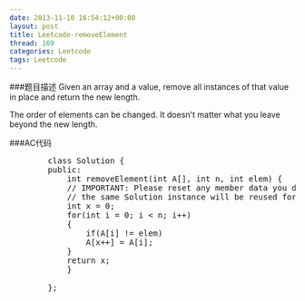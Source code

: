 ```yaml
---
date: 2013-11-10 16:54:12+00:00
layout: post
title: Leetcode-removeElement
thread: 169
categories: Leetcode
tags: Leetcode
---
```

###题目描述
Given an array and a value, remove all instances of that value in place and return the new length.

The order of elements can be changed. It doesn't matter what you leave beyond the new length.

###AC代码
<pre class="prettyprint linenums">
		class Solution {
		public:
		    int removeElement(int A[], int n, int elem) {
			// IMPORTANT: Please reset any member data you declared, as
			// the same Solution instance will be reused for each test case.
			int x = 0;
			for(int i = 0; i < n; i++)
			{
			    if(A[i] != elem)
				A[x++] = A[i];
			}
			return x;
		    }
		    
		};
</pre>